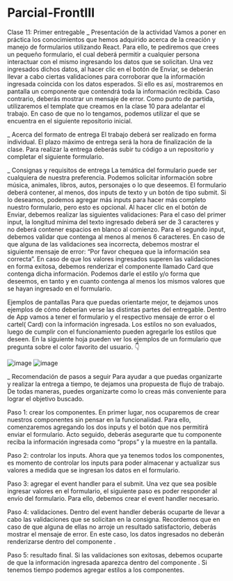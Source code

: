 # Parcial-FrontIII

Clase 11: Primer entregable
_ Presentación de la actividad
Vamos a poner en práctica los conocimientos que hemos adquirido acerca de la creación y manejo de formularios utilizando React. Para ello, te pediremos que crees un pequeño formulario, el cual deberá permitir a cualquier persona interactuar con el mismo ingresando los datos que se solicitan. Una vez ingresados dichos datos, al hacer clic en el botón de Enviar, se deberán llevar a cabo ciertas validaciones para corroborar que la información ingresada coincida con los datos esperados. Si ello es así, mostraremos en pantalla un componente que contendrá toda la información recibida. Caso contrario, deberás mostrar un mensaje de error.
Como punto de partida, utilizaremos el template que creamos en la clase 10 para adelantar el trabajo. En caso de que no lo tengamos, podemos utilizar el que se encuentra en el siguiente repositorio inicial.

_ Acerca del formato de entrega
El trabajo deberá ser realizado en forma individual.
El plazo máximo de entrega será la hora de finalización de la clase.
Para realizar la entrega deberás subir tu código a un repositorio y completar el siguiente formulario.

_ Consignas y requisitos de entrega
La temática del formulario puede ser cualquiera de nuestra preferencia. Podemos solicitar información sobre música, animales, libros, autos, personajes o lo que deseemos.
El formulario deberá contener, al menos, dos inputs de texto y un botón de tipo submit. Si lo deseamos, podemos agregar más inputs para hacer más completo nuestro formulario, pero esto es opcional.
Al hacer clic en el botón de Enviar, debemos realizar las siguientes validaciones:
Para el caso del primer input, la longitud mínima del texto ingresado deberá ser de 3 caracteres y no deberá contener espacios en blanco al comienzo.
Para el segundo input, debemos validar que contenga al menos al menos 6 caracteres.
En caso de que alguna de las validaciones sea incorrecta, debemos mostrar el siguiente mensaje de error:  “Por favor chequea que la información sea correcta”.
En caso de que los valores ingresados superen las validaciones en forma exitosa, debemos renderizar el componente llamado Card que contenga dicha información. Podemos darle el estilo y/o forma que deseemos, en tanto y en cuanto contenga al menos los mismos valores que se hayan ingresado en el formulario.

Ejemplos de pantallas
Para que puedas orientarte mejor, te dejamos unos ejemplos de cómo deberían verse las distintas partes del entregable. Dentro de App vamos a tener el formulario y el respectivo mensaje de error o el cartel( Card) con la información ingresada.
Los estilos no son evaluados, luego de cumplir con el funcionamiento pueden agregarle los estilos que deseen.
En la siguiente hoja pueden ver los ejemplos de un formulario que pregunta sobre el color favorito del usuario. 👇

![image](https://github.com/abrillgomez/Parcial-FrontIII/assets/94066092/45d7cc6b-70d7-45c5-922e-e936d23eb60d)
![image](https://github.com/abrillgomez/Parcial-FrontIII/assets/94066092/ac990ee4-4c41-455b-bac2-8352d4f7b5dd)

_ Recomendación de pasos a seguir
Para ayudar a que puedas organizarte y realizar la entrega a tiempo, te dejamos una propuesta de flujo de trabajo. De todas maneras, puedes organizarte como lo creas más conveniente para lograr el objetivo buscado.

Paso 1: crear los componentes.
En primer lugar, nos ocuparemos de crear nuestros componentes sin pensar en la funcionalidad. Para ello, comenzaremos agregando los dos inputs y el botón que nos permitirá enviar el formulario. Acto seguido, deberás asegurarte que tu componente <Card/> reciba la información ingresada como “props” y la muestre en la pantalla.

Paso 2: controlar los inputs.
Ahora que ya tenemos todos los componentes, es momento de controlar los inputs para poder almacenar y actualizar sus valores a medida que se ingresan los datos en el formulario.

Paso 3: agregar el event handler para el submit.
Una vez que sea posible ingresar valores en el formulario, el siguiente paso es poder responder al envío del formulario. Para ello, debemos crear el event handler necesario.

Paso 4: validaciones.
Dentro del event handler deberás ocuparte de llevar a cabo las validaciones que se solicitan en la consigna. Recordemos que en caso de que alguna de ellas no arroje un resultado satisfactorio, deberás mostrar el mensaje de error. En este caso, los datos ingresados no deberán renderizarse dentro del componente <Card/>. 

Paso 5: resultado final.
Si las validaciones son exitosas, debemos ocuparte de que la información ingresada aparezca dentro del componente <Card/>. Si tenemos tiempo podemos agregar estilos a los componentes.
